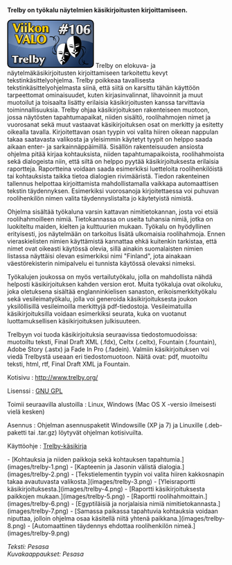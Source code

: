 <!--
Title: 3x02 Trelby - Viikon VALO #106
Date: 2013/01/06
Pageimage: valo106-trelby.png
Tags: Linux,Windows,Tekstinkäsittely
-->

**Trelby on työkalu näytelmien käsikirjoitusten kirjoittamiseen.**

![](images/valo106-trelby.png "fig:valo106-trelby.png") Trelby on elokuva- ja
näytelmäkäsikirjoitusten kirjoittamiseen tarkoitettu kevyt
tekstinkäsittelyohjelma. Trelby poikkeaa tavallisesta
tekstinkäsittelyohjelmasta siinä, että siitä on karsittu tähän käyttöön
tarpeettomat ominaisuudet, kuten kirjasinvalinnat, lihavoinnit ja muut
muotoilut ja toisaalta lisätty erilaisia käsikirjoitusten kanssa
tarvittavia toiminnallisuuksia. Trelby ohjaa käsikirjoituksen
rakenteiseen muotoon, jossa näytösten tapahtumapaikat, niiden sisältö,
roolihahmojen nimet ja vuorosanat sekä muut vastaavat käsikirjoituksen
osat on merkitty ja esitetty oikealla tavalla. Kirjoitettavan osan
tyypin voi valita hiiren oikean nappulan takaa saatavasta valikosta ja
yleisimmin käytetyt tyypit on helppo saada aikaan enter- ja
sarkainnäppäimillä. Sisällön rakenteisuuden ansiosta ohjelma pitää
kirjaa kohtauksista, niiden tapahtumapaikoista, roolihahmoista sekä
dialogeista niin, että siltä on helppo pyytää käsikirjoituksesta
erilaisia raportteja. Raportteina voidaan saada esimerkiksi luetteloita
roolihenkilöistä tai kohtauksista taikka tietoa dialogien rivimääristä.
Tiedon rakenteinen tallennus helpottaa kirjoittamista mahdollistamalla
vaikkapa automaattisen tekstin täydennyksen. Esimerkiksi vuorosanoja
kirjoitettaessa voi puhuvan roolihenkilön nimen valita täydennyslistalta
jo käytetyistä nimistä.

Ohjelma sisältää työkaluna varsin kattavan nimitietokannan, josta voi
etsiä roolihahmoilleen nimiä. Tietokannassa on useita tuhansia nimiä,
jotka on luokiteltu maiden, kielten ja kulttuurien mukaan. Työkalu on
hyödyllinen erityisesti, jos näytelmään on tarkoitus lisätä ulkomaisia
roolihahmoja. Ennen vieraskielisten nimien käyttämistä kannattaa ehkä
kuitenkin tarkistaa, että nimet ovat oikeasti käytössä olevia, sillä
ainakin suomalaisten nimien listassa näyttäisi olevan esimerkiksi nimi
"Finland", jota ainakaan väestörekisterin nimipalvelu ei tunnista
käytössä olevaksi nimeksi.

Työkalujen joukossa on myös vertailutyökalu, jolla on mahdollista nähdä
helposti käsikirjoituksen kahden version erot. Muita työkaluja ovat
oikoluku, joka oletuksena sisältää englanninkielisen sanaston,
erikoismerkkityökalu sekä vesileimatyökalu, jolla voi generoida
käsikirjoituksesta joukon yksilöllisillä vesileimoilla merkittyjä
pdf-tiedostoja. Vesileimatuilla käsikirjoituksilla voidaan esimerkiksi
seurata, kuka on vuotanut luottamuksellisen käsikirjoituksen
julkisuuteen.

Trelbyyn voi tuoda käsikirjoituksia seuraavissa tiedostomuodoissa:
muotoiltu teksti, Final Draft XML (.fdx), Celtx (.celtx), Fountain
(.fountain), Adobe Story (.astx) ja Fade In Pro (.fadein). Valmiin
käsikirjoituksen voi viedä Trelbystä useaan eri tiedostomuotoon. Näitä
ovat: pdf, muotoiltu teksti, html, rtf, Final Draft XML ja Fountain.

Kotisivu
:   <http://www.trelby.org/>

Lisenssi
:   [GNU GPL](GNU_GPL)

Toimii seuraavilla alustoilla
:   Linux, Windows (Mac OS X -versio ilmeisesti vielä kesken)

Asennus
:   Ohjelman asennuspaketit Windowsille (XP ja 7) ja Linuxille
    (.deb-paketti tai .tar.gz) löytyvät ohjelman kotisivuilta.

Käyttöohje
:   [Trelby-käsikirja](http://www.trelby.org/files/manual.html)

<div class="psgallery" markdown="1">
-   [Kohtauksia ja niiden paikkoja sekä kohtauksen
    tapahtumia.](images/trelby-1.png)
-   [Kapteenin ja Jasonin välistä dialogia.](images/trelby-2.png)
-   [Tekstielementin tyypin voi valita hiiren kakkosnapin takaa
    avautuvasta valikosta.](images/trelby-3.png)
-   [Yleisraportti käsikirjoituksesta.](images/trelby-4.png)
-   [Raportti käsikirjoituksesta paikkojen mukaan.](images/trelby-5.png)
-   [Raportti roolihahmoittain.](images/trelby-6.png)
-   [Egyptiläisiä ja norjalaisia nimiä
    nimitietokannasta.](images/trelby-7.png)
-   [Samassa paikassa tapahtuvia kohtauksia voidaan niputtaa, jolloin
    ohjelma osaa käsitellä niitä yhtenä paikkana.](images/trelby-8.png)
-   [Automaattinen täydennys ehdottaa roolihenkilön
    nimeä.](images/trelby-9.png)
</div>

*Teksti: Pesasa* <br />
*Kuvakaappaukset: Pesasa*

